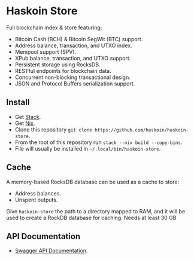 # Haskoin Store

Full blockchain index & store featuring:

- Bitcoin Cash (BCH) & Bitcoin SegWit (BTC) support.
- Address balance, transaction, and UTXO index.
- Mempool support (SPV).
- XPub balance, transaction, and UTXO support.
- Persistent storage using RocksDB.
- RESTful endpoints for blockchain data.
- Concurrent non-blocking transactional design.
- JSON and Protocol Buffers serialization support.


## Install

* Get [Stack](https://haskell-lang.org/get-started).
* Get [Nix](https://nixos.org/nix/).
* Clone this repository `git clone https://github.com/haskoin/haskoin-store`.
* From the root of this repository run `stack --nix build --copy-bins`.
* File will usually be installed in `~/.local/bin/haskoin-store`.

## Cache

A memory-based RocksDB database can be used as a cache to store:

* Address balances.
* Unspent outputs.

Give `haskoin-store` the path to a directory mapped to RAM, and it will be used to create a RockDB database for caching. Needs at least 30 GB


## API Documentation

* [Swagger API Documentation](https://btc.haskoin.com/).
